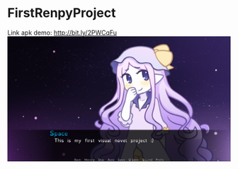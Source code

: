 # FirstRenpyProject
Link apk demo: http://bit.ly/2PWCqFu
<bt>
  <bt><bt>
![alt text](screenshot0001.png)

